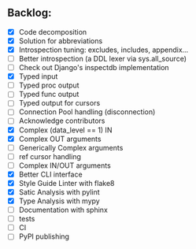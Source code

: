 ## Backlog:
- [x] Code decomposition
- [x] Solution for abbreviations
- [x] Introspection tuning: excludes, includes, appendix...
- [ ] Better introspection (a DDL lexer via sys.all_source)
- [ ] Check out Django's inspectdb implementation
- [x] Typed input
- [ ] Typed proc output
- [ ] Typed func output
- [ ] Typed output for cursors
- [ ] Connection Pool handling (disconnection)
- [ ] Acknowledge contributors
- [x] Complex (data_level == 1) IN
- [x] Complex OUT arguments
- [ ] Generically Complex arguments
- [ ] ref cursor handling
- [ ] Complex IN/OUT arguments
- [x] Better CLI interface
- [x] Style Guide Linter with flake8
- [x] Satic Analysis with pylint
- [x] Type Analysis with mypy
- [ ] Documentation with sphinx
- [ ] tests
- [ ] CI
- [ ] PyPI publishing
